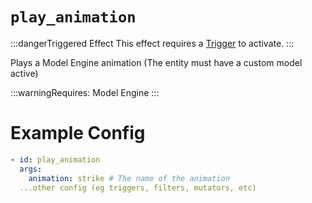 # `play_animation`
:::dangerTriggered Effect
This effect requires a [Trigger](https://plugins.auxilor.io/effects/all-triggers) to activate.
:::

Plays a Model Engine animation (The entity must have a custom model active)


:::warningRequires:
Model Engine
:::

# Example Config
```yaml
- id: play_animation
  args:
    animation: strike # The name of the animation
  ...other config (eg triggers, filters, mutators, etc)
```
